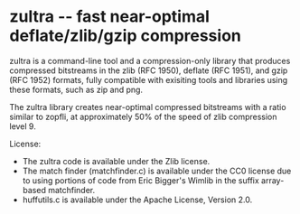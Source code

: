 zultra -- fast near-optimal deflate/zlib/gzip compression
=========================================================

zultra is a command-line tool and a compression-only library that produces compressed bitstreams in the zlib (RFC 1950), deflate (RFC 1951), and gzip (RFC 1952) formats, fully compatible with exisiting tools and libraries using these formats, such as zip and png.

The zultra library creates near-optimal compressed bitstreams with a ratio similar to zopfli, at approximately 50% of the speed of zlib compression level 9. 


License:

* The zultra code is available under the Zlib license.
* The match finder (matchfinder.c) is available under the CC0 license due to using portions of code from Eric Bigger's Wimlib in the suffix array-based matchfinder.
* huffutils.c is available under the Apache License, Version 2.0.
